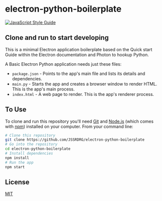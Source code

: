 # electron-python-boilerplate

[![JavaScript Style Guide](https://img.shields.io/badge/code_style-standard-brightgreen.svg)](https://standardjs.com)

## Clone and run to start developing

This is a minimal Electron application boilerplate based on the Quick start Guide within the Electron documentation and Photon to hookup Python.

A Basic Electron Python application needs just these files:
* `package.json` - Points to the app's main file and lists its details and dependencies.
* `main.py` - Starts the app and creates a browser window to render HTML. This is the app's main process.
* `index.html` - A web page to render. This is the app's renderer process.

## To Use

To clone and run this repository you'll need [Git](https://git-scm.com) and [Node.js](https://nodejs.org/en/download/) (which comes with [npm](http://npmjs.com)) installed on your computer. From your command line:

```bash
# Clone this repository
git clone https://github.com/JSSRDRG/electron-python-boilerplate
# Go into the repository
cd electron-python-boilerplate
# Install dependencies
npm install
# Run the app
npm start
```

## License

[MIT](LICENSE.md)
